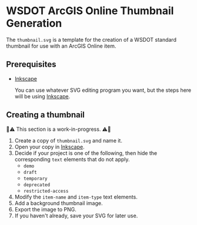 # WSDOT ArcGIS Online Thumbnail Generation

The `thumbnail.svg` is a template for the creation of a WSDOT standard thumbnail for use with an ArcGIS Online item.

## Prerequisites

- [Inkscape]

  You can use whatever SVG editing program you want, but the steps here will be using [Inkscape].

## Creating a thumbnail

🚧⚠️ This section is a work-in-progress. ⚠️🚧

1. Create a copy of `thumbnail.svg` and name it.
2. Open your copy in [Inkscape].
3. Decide if your project is one of the following, then hide the corresponding `text` elements that do not apply.
   - `demo`
   - `draft`
   - `temporary`
   - `deprecated`
   - `restricted-access`
4. Modify the `item-name` and `item-type` text elements.
5. Add a background thumbnail image.
6. Export the image to PNG.
7. If you haven't already, save your SVG for later use.

[Inkscape]: https://inkscape.org/
